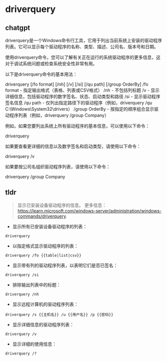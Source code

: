 # driverquery 
## chatgpt 
driverquery是一个Windows命令行工具，它用于列出当前系统上安装的驱动程序列表。它可以显示每个驱动程序的名称、类型、描述、公司名、版本号和日期。

使用driverquery命令，您可以了解有关正在运行的系统驱动程序的更多信息，这对于调试系统问题或检查系统安全性非常有用。

以下是driverquery命令的基本用法：

driverquery [/fo format] [/nh] [/v] [/si] [/qu path] [/group OrderBy]
/fo format - 指定输出格式（表格、列表或CSV格式）
/nh - 不包括列标题
/v - 显示详细信息，包括驱动程序的数字签名、状态、启动类型和路径
/si - 显示驱动程序签名信息
/qu path - 仅列出指定路径下的驱动程序（例如，driverquery /qu C:\Windows\System32\drivers）
/group OrderBy - 按指定的顺序组合显示驱动程序列表（例如，driverquery /group Company）

例如，如果您要列出系统上所有驱动程序的基本信息，可以使用以下命令：

driverquery

如果要查看更详细的信息以及数字签名和启动类型，请使用以下命令：

driverquery /v

如果要按公司名组织驱动程序列表，请使用以下命令：

driverquery /group Company 

## tldr 
 
> 显示已安装设备驱动程序的信息。
> 更多信息：<https://learn.microsoft.com/windows-server/administration/windows-commands/driverquery>.

- 显示所有已安装设备驱动程序的列表：

`driverquery`

- 以指定格式显示驱动程序的列表：

`driverquery /fo {{table|list|csv}}`

- 显示带有列的驱动程序列表，以表明它们是否已签名：

`driverquery /si`

- 排除输出列表中的标题：

`driverquery /nh`

- 显示远程计算机的驱动程序列表：

`driverquery /s {{主机名}} /u {{用户名}} /p {{密码}}`

- 显示详细信息的驱动程序列表：

`driverquery /v`

- 显示详细的使用信息：

`driverquery /?`
